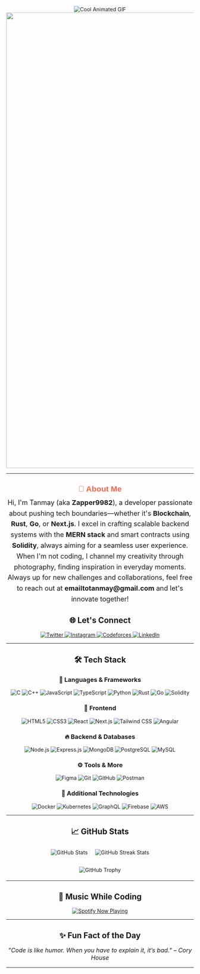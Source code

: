 <div align="center">

  <!-- Header & Animated Banner -->
  <img src="https://user-images.githubusercontent.com/5713670/87202985-820dcb80-c2b6-11ea-9f56-7ec461c497c3.gif" alt="Cool Animated GIF" style="max-width:100%; height:auto;" />
  <br>
  <img width="1223" alt="Banner Image" src="https://github.com/user-attachments/assets/235b2d8f-606a-4df3-ae1c-9650e9b0b718" />
  
  <hr>
  
<!-- Summarized About Me Section -->
<h2 style="font-family: 'Comic Sans MS', cursive, sans-serif; color: #FF6347; margin-bottom: 0.5em;">🚀 About Me</h2>
<p style="font-size: 18px; line-height: 1.6; max-width: 800px; margin: auto;">
  Hi, I'm Tanmay (aka <strong>Zapper9982</strong>), a developer passionate about pushing tech boundaries—whether it's <strong>Blockchain</strong>, <strong>Rust</strong>, <strong>Go</strong>, or <strong>Next.js</strong>. I excel in crafting scalable backend systems with the <strong>MERN stack</strong> and smart contracts using <strong>Solidity</strong>, always aiming for a seamless user experience.
</p>
<p style="font-size: 18px; line-height: 1.6; max-width: 800px; margin: auto;">
  When I'm not coding, I channel my creativity through photography, finding inspiration in everyday moments. Always up for new challenges and collaborations, feel free to reach out at <strong>emailtotanmay@gmail.com</strong> and let's innovate together!
</p>


  
  <!-- Social & Connectivity -->
  <h2>🌐 Let's Connect</h2>
  <div>
    <a href="https://twitter.com/tanmay9982" target="_blank">
      <img src="https://img.shields.io/badge/Twitter-1DA1F2?style=for-the-badge&logo=twitter&logoColor=white" alt="Twitter"/>
    </a>
    <a href="https://instagram.com/got.tan.in.may" target="_blank">
      <img src="https://img.shields.io/badge/Instagram-E4405F?style=for-the-badge&logo=instagram&logoColor=white" alt="Instagram"/>
    </a>
    <a href="https://codeforces.com/profile/zapper9982" target="_blank">
      <img src="https://img.shields.io/badge/Codeforces-1F8ACB?style=for-the-badge&logo=codeforces&logoColor=white" alt="Codeforces"/>
    </a>
    <!-- Additional Connect Badges -->
    <a href="https://linkedin.com/in/tanmay-deobhankar" target="_blank">
      <img src="https://img.shields.io/badge/LinkedIn-0A66C2?style=for-the-badge&logo=linkedin&logoColor=white" alt="LinkedIn"/>
    </a>
  </div>
  
  <hr>
  
 <!-- Tech Stack Section -->
<h2>🛠️ Tech Stack</h2>

<h3>🚀 Languages & Frameworks</h3>
<p>
  <img src="https://img.shields.io/badge/C-A8B9CC?style=for-the-badge&logo=c&logoColor=white" alt="C">
  <img src="https://img.shields.io/badge/C++-00599C?style=for-the-badge&logo=c%2B%2B&logoColor=white" alt="C++">
  <img src="https://img.shields.io/badge/JavaScript-F7DF1E?style=for-the-badge&logo=javascript&logoColor=black" alt="JavaScript">
  <img src="https://img.shields.io/badge/TypeScript-007ACC?style=for-the-badge&logo=typescript&logoColor=white" alt="TypeScript">
  <img src="https://img.shields.io/badge/Python-3776AB?style=for-the-badge&logo=python&logoColor=white" alt="Python">
  <img src="https://img.shields.io/badge/Rust-000000?style=for-the-badge&logo=rust&logoColor=white" alt="Rust">
  <img src="https://img.shields.io/badge/Go-00ADD8?style=for-the-badge&logo=go&logoColor=white" alt="Go">
  <img src="https://img.shields.io/badge/Solidity-363636?style=for-the-badge&logo=solidity&logoColor=white" alt="Solidity">
</p>

<h3>🎨 Frontend</h3>
<p>
  <img src="https://img.shields.io/badge/HTML5-E34F26?style=for-the-badge&logo=html5&logoColor=white" alt="HTML5">
  <img src="https://img.shields.io/badge/CSS3-1572B6?style=for-the-badge&logo=css3&logoColor=white" alt="CSS3">
  <img src="https://img.shields.io/badge/React-61DAFB?style=for-the-badge&logo=react&logoColor=black" alt="React">
  <img src="https://img.shields.io/badge/Next.js-000000?style=for-the-badge&logo=next.js&logoColor=white" alt="Next.js">
  <img src="https://img.shields.io/badge/Tailwind_CSS-38B2AC?style=for-the-badge&logo=tailwind-css&logoColor=white" alt="Tailwind CSS">
  <img src="https://img.shields.io/badge/Angular-DD0031?style=for-the-badge&logo=angular&logoColor=white" alt="Angular">
</p>

<h3>🔥 Backend & Databases</h3>
<p>
  <img src="https://img.shields.io/badge/Node.js-339933?style=for-the-badge&logo=node.js&logoColor=white" alt="Node.js">
  <img src="https://img.shields.io/badge/Express.js-000000?style=for-the-badge&logo=express&logoColor=white" alt="Express.js">
  <img src="https://img.shields.io/badge/MongoDB-47A248?style=for-the-badge&logo=mongodb&logoColor=white" alt="MongoDB">
  <img src="https://img.shields.io/badge/PostgreSQL-336791?style=for-the-badge&logo=postgresql&logoColor=white" alt="PostgreSQL">
  <img src="https://img.shields.io/badge/MySQL-4479A1?style=for-the-badge&logo=mysql&logoColor=white" alt="MySQL">
</p>

<h3>⚙️ Tools & More</h3>
<p>
  <img src="https://img.shields.io/badge/Figma-F24E1E?style=for-the-badge&logo=figma&logoColor=white" alt="Figma">
  <img src="https://img.shields.io/badge/Git-F05032?style=for-the-badge&logo=git&logoColor=white" alt="Git">
  <img src="https://img.shields.io/badge/GitHub-181717?style=for-the-badge&logo=github&logoColor=white" alt="GitHub">
  <img src="https://img.shields.io/badge/Postman-FF6C37?style=for-the-badge&logo=postman&logoColor=white" alt="Postman">
</p>

<!-- Additional Technologies Image Pack -->
<h3>🚀 Additional Technologies</h3>
<p>
  <img src="https://img.shields.io/badge/Docker-2496ED?style=for-the-badge&logo=docker&logoColor=white" alt="Docker">
  <img src="https://img.shields.io/badge/Kubernetes-326CE5?style=for-the-badge&logo=kubernetes&logoColor=white" alt="Kubernetes">
  <img src="https://img.shields.io/badge/GraphQL-E10098?style=for-the-badge&logo=graphql&logoColor=white" alt="GraphQL">
  <img src="https://img.shields.io/badge/Firebase-FFCA28?style=for-the-badge&logo=firebase&logoColor=black" alt="Firebase">
  <img src="https://img.shields.io/badge/AWS-232F3E?style=for-the-badge&logo=amazon-aws&logoColor=white" alt="AWS">
</p>

  
  <hr>
    
<!-- GitHub Stats & Trophies -->
  <h2>📈 GitHub Stats</h2>
  <div style="display: flex; justify-content: center; flex-wrap: wrap;">
    <img src="https://github-readme-stats.vercel.app/api?username=Zapper9982&show_icons=true&theme=radical" alt="GitHub Stats" style="margin: 10px;"/>
    <img src="https://github-readme-streak-stats.herokuapp.com/?user=Zapper9982&theme=radical" alt="GitHub Streak Stats" style="margin: 10px;"/>
  </div>
  <div style="margin: 20px 0;">
    <img src="https://github-profile-trophy.vercel.app/?username=Zapper9982&theme=radical" alt="GitHub Trophy" />
  </div>
  
  <hr>
  
  <!-- Music & Misc -->
  <h2>🎵 Music While Coding</h2>
  <div>
    <a href="https://open.spotify.com/user/utisprep29d9z8g9yzcvx6lun?si=a4e323bddca94f0f" target="_blank">
      <img src="https://spotify-api-tanmay.vercel.app/api/spotify" alt="Spotify Now Playing" style="max-width: 800px;" />
    </a>
  </div>
  
  <hr>
  
  <!-- Fun Fact Section -->
  <h2>✨ Fun Fact of the Day</h2>
  <p style="font-size: 16px; font-style: italic;">
    "Code is like humor. When you have to explain it, it’s bad." – Cory House
  </p>
  
  <hr>
  
